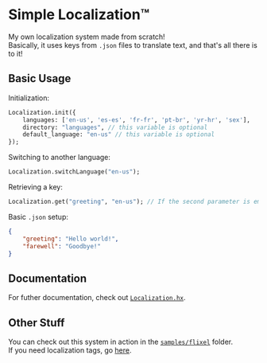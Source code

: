 # Simple Localization™
My own localization system made from scratch! <br>
Basically, it uses keys from `.json` files to translate text, and that's all there is to it!

## Basic Usage
Initialization:
```hx
Localization.init({
    languages: ['en-us', 'es-es', 'fr-fr', 'pt-br', 'yr-hr', 'sex'],
    directory: "languages", // this variable is optional
    default_language: "en-us" // this variable is optional
});
```

Switching to another language:
```hx
Localization.switchLanguage("en-us");
```

Retrieving a key:
```hx
Localization.get("greeting", "en-us"); // If the second parameter is empty, defaults to current language
```

Basic `.json` setup:
```json
{
    "greeting": "Hello world!",
    "farewell": "Goodbye!"
}
```

## Documentation
For futher documentation, check out [`Localization.hx`](/source/Localization.hx).

## Other Stuff
You can check out this system in action in the [`samples/flixel`](/samples/flixel/) folder. <br>
If you need localization tags, go [here](https://tinyurl.com/zm5f35ua).

